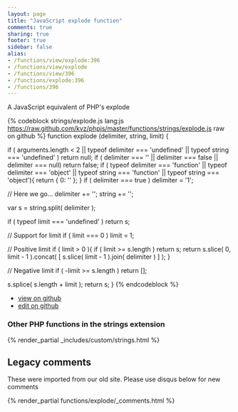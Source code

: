 ```yaml
---
layout: page
title: "JavaScript explode function"
comments: true
sharing: true
footer: true
sidebar: false
alias:
- /functions/view/explode:396
- /functions/view/explode
- /functions/view/396
- /functions/explode:396
- /functions/396
---
```

<!-- Generated by Rakefile:build -->
A JavaScript equivalent of PHP's explode

{% codeblock strings/explode.js lang:js https://raw.github.com/kvz/phpjs/master/functions/strings/explode.js raw on github %}
function explode (delimiter, string, limit) {

  if ( arguments.length < 2 || typeof delimiter === 'undefined' || typeof string === 'undefined' ) return null;
  if ( delimiter === '' || delimiter === false || delimiter === null) return false;
  if ( typeof delimiter === 'function' || typeof delimiter === 'object' || typeof string === 'function' || typeof string === 'object'){
    return { 0: '' };
  }
  if ( delimiter === true ) delimiter = '1';

  // Here we go...
  delimiter += '';
  string += '';

  var s = string.split( delimiter );


  if ( typeof limit === 'undefined' ) return s;

  // Support for limit
  if ( limit === 0 ) limit = 1;

  // Positive limit
  if ( limit > 0 ){
    if ( limit >= s.length ) return s;
    return s.slice( 0, limit - 1 ).concat( [ s.slice( limit - 1 ).join( delimiter ) ] );
  }

  // Negative limit
  if ( -limit >= s.length ) return [];

  s.splice( s.length + limit );
  return s;
}
{% endcodeblock %}

 - [view on github](https://github.com/kvz/phpjs/blob/master/functions/strings/explode.js)
 - [edit on github](https://github.com/kvz/phpjs/edit/master/functions/strings/explode.js)


### Other PHP functions in the strings extension
{% render_partial _includes/custom/strings.html %}
## Legacy comments
These were imported from our old site. Please use disqus below for new comments
<div style="overflow-y: scroll; max-height: 500px;">
{% render_partial functions/explode/_comments.html %}
</div>
